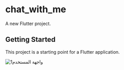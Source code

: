 # chat_with_me

A new Flutter project.

## Getting Started

This project is a starting point for a Flutter application.


![واجهة المستخدم1](https://user-images.githubusercontent.com/46135816/147102373-863d4374-8999-4a65-9fbb-020c410cf1aa.png)
